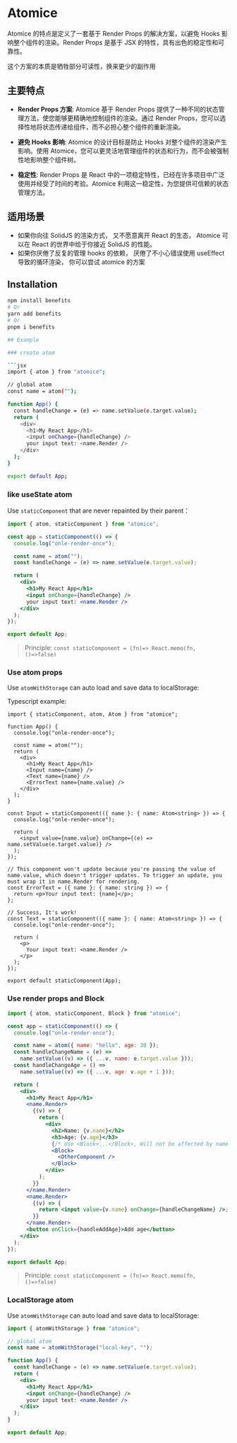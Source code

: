 # Atomice

Atomice 的特点是定义了一套基于 Render Props 的解决方案，以避免 Hooks 影响整个组件的渲染。Render Props 是基于 JSX 的特性，具有出色的稳定性和可靠性。

这个方案的本质是牺牲部分可读性，换来更少的副作用

## 主要特点

- **Render Props 方案**: Atomice 基于 Render Props 提供了一种不同的状态管理方法，使您能够更精确地控制组件的渲染。通过 Render Props，您可以选择性地将状态传递给组件，而不必担心整个组件的重新渲染。

- **避免 Hooks 影响**: Atomice 的设计目标是防止 Hooks 对整个组件的渲染产生影响。使用 Atomice，您可以更灵活地管理组件的状态和行为，而不会被强制性地影响整个组件树。

- **稳定性**: Render Props 是 React 中的一项稳定特性，已经在许多项目中广泛使用并经受了时间的考验。Atomice 利用这一稳定性，为您提供可信赖的状态管理方法。

## 适用场景

- 如果你向往 SolidJS 的渲染方式， 又不愿意离开 React 的生态， Atomice 可以在 React 的世界中给于你接近 SolidJS 的性能。
- 如果你厌倦了反复的管理 hooks 的依赖， 厌倦了不小心错误使用 useEffect 导致的循环渲染， 你可以尝试 atomice 的方案

## Installation

````sh
npm install benefits
# Or
yarn add benefits
# Or
pnpm i benefits

## Example

### create atom

```jsx
import { atom } from "atomice";

// global atom
const name = atom("");

function App() {
  const handleChange = (e) => name.setValue(e.target.value);
  return (
    <div>
      <h1>My React App</h1>
      <input onChange={handleChange} />
      your input text: <name.Render />
    </div>
  );
}

export default App;
````

### like useState atom

Use `staticComponent` that are never repainted by their parent：

```jsx
import { atom, staticComponent } from "atomice";

const app = staticComponent(() => {
  console.log("onle-render-once");

  const name = atom("");
  const handleChange = (e) => name.setValue(e.target.value);

  return (
    <div>
      <h1>My React App</h1>
      <input onChange={handleChange} />
      your input text: <name.Render />
    </div>
  );
});

export default App;
```

> Principle: `const staticComponent = (fn)=> React.memo(fn, ()=>false)`

### Use atom props

Use `atomWithStorage` can auto load and save data to localStorage:

Typescript example:

```tsx
import { staticComponent, atom, Atom } from "atomice";

function App() {
  console.log("onle-render-once");

  const name = atom("");
  return (
    <div>
      <h1>My React App</h1>
      <Input name={name} />
      <Text name={name} />
      <ErrorText name={name.value} />
    </div>
  );
}

const Input = staticComponent(({ name }: { name: Atom<string> }) => {
  console.log("onle-render-once");

  return (
    <input value={name.value} onChange={(e) => name.setValue(e.target.value)} />
  );
});

// This component won't update because you're passing the value of name.value, which doesn't trigger updates. To trigger an update, you must wrap it in name.Render for rendering.
const ErrorText = ({ name }: { name: string }) => {
  return <p>Your input text: {name}</p>;
};

// Success, It's work!
const Text = staticComponent(({ name }: { name: Atom<string> }) => {
  console.log("onle-render-once");

  return (
    <p>
      Your input text: <name.Render />
    </p>
  );
});

export default staticComponent(App);
```

### Use render props and Block

```jsx
import { atom, staticComponent, Block } from "atomice";

const app = staticComponent(() => {
  console.log("onle-render-once");

  const name = atom({ name: "hello", age: 30 });
  const handleChangeName = (e) =>
    name.setValue((v) => ({ ...v, name: e.target.value }));
  const handleChangeAge = () =>
    name.setValue((v) => ({ ...v, age: v.age + 1 }));

  return (
    <div>
      <h1>My React App</h1>
      <name.Render>
        {(v) => {
          return (
            <div>
              <h2>Name: {v.name}</h2>
              <h3>Age: {v.age}</h3>
              {/* Use <Block>...</Block>, Will not be affected by name-atom re-render */}
              <Block>
                <OtherComponent />
              </Block>
            </div>
          );
        }}
      </name.Render>
      <name.Render>
        {(v) => {
          return <input value={v.name} onChange={handleChangeName} />;
        }}
      </name.Render>
      <button onClick={handleAddAge}>Add age</button>
    </div>
  );
});

export default App;
```

> Principle: `const staticComponent = (fn)=> React.memo(fn, ()=>false)`

### LocalStorage atom

Use `atomWithStorage` can auto load and save data to localStorage:

```jsx
import { atomWithStorage } from "atomice";

// global atom
const name = atomWithStorage("local-key", "");

function App() {
  const handleChange = (e) => name.setValue(e.target.value);
  return (
    <div>
      <h1>My React App</h1>
      <input onChange={handleChange} />
      your input text: <name.Render />
    </div>
  );
}

export default App;
```
